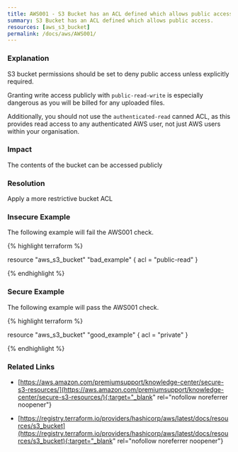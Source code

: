 ```yaml
---
title: AWS001 - S3 Bucket has an ACL defined which allows public access.
summary: S3 Bucket has an ACL defined which allows public access. 
resources: [aws_s3_bucket] 
permalink: /docs/aws/AWS001/
---
```

### Explanation


S3 bucket permissions should be set to deny public access unless explicitly required.

Granting write access publicly with <code>public-read-write</code> is especially dangerous as you will be billed for any uploaded files.

Additionally, you should not use the <code>authenticated-read</code> canned ACL, as this provides read access to any authenticated AWS user, not just AWS users within your organisation.


### Impact
The contents of the bucket can be accessed publicly

### Resolution
Apply a more restrictive bucket ACL



### Insecure Example

The following example will fail the AWS001 check.

{% highlight terraform %}

resource "aws_s3_bucket" "bad_example" {
	acl = "public-read"
}

{% endhighlight %}



### Secure Example

The following example will pass the AWS001 check.

{% highlight terraform %}

resource "aws_s3_bucket" "good_example" {
	acl = "private"
}

{% endhighlight %}



### Related Links


- [https://aws.amazon.com/premiumsupport/knowledge-center/secure-s3-resources/](https://aws.amazon.com/premiumsupport/knowledge-center/secure-s3-resources/){:target="_blank" rel="nofollow noreferrer noopener"}

- [https://registry.terraform.io/providers/hashicorp/aws/latest/docs/resources/s3_bucket](https://registry.terraform.io/providers/hashicorp/aws/latest/docs/resources/s3_bucket){:target="_blank" rel="nofollow noreferrer noopener"}



